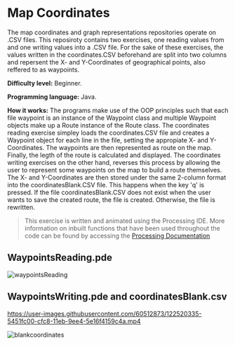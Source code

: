 # Map Coordinates
The map coordinates and graph representations repositories operate on .CSV files. This reposiroty contains two exercises, one reading values from and one writing values into a .CSV file. For the sake of these exercises, the values written in the coordinates.CSV beforehand are split into two columns and repersent the X- and Y-Coordinates of geographical points, also reffered to as waypoints. 

**Difficulty level:** Beginner. 

**Programming language:** Java.

**How it works:** The programs make use of the OOP principles such that each file waypoint is an instance of the Waypoint class and multiple Waypoint objects make up a Route instance of the Route class. The coordinates reading exercise simpley loads the coordinates.CSV file and creates a Waypoint object for each line in the file, setting the appropiate X- and Y-Coordinates. The waypoints are then represented as route on the map. Finally, the legth of the route is calculated and displayed. The coordinates writing exercises on the other hand, reverses this process by allowing the user to represent some waypoints on the map to build a route themselves. The X- and Y-Coordinates are then stored under the same 2-column format into the coordinatesBlank.CSV file. This happens when the key 'q' is pressed. If the file coordinatesBlank.CSV does not exist when the user wants to save the created route, the file is created. Otherwise, the file is rewritten. 

> This exercise is written and animated using the Processing IDE. More information on inbuilt functions that have been used throughout the code can be found by accessing the [Processing Documentation](https://processing.org/reference/)

## WaypointsReading.pde
![waypointsReading](https://user-images.githubusercontent.com/60512873/122519960-ec031a80-cfc7-11eb-848b-f96ccb7744b2.png)

## WaypointsWriting.pde and coordinatesBlank.csv
https://user-images.githubusercontent.com/60512873/122520335-5451fc00-cfc8-11eb-9ee4-5e16f4159c4a.mp4

![blankcoordinates](https://user-images.githubusercontent.com/60512873/122520537-90855c80-cfc8-11eb-88d4-b4eaf21245b9.png)




